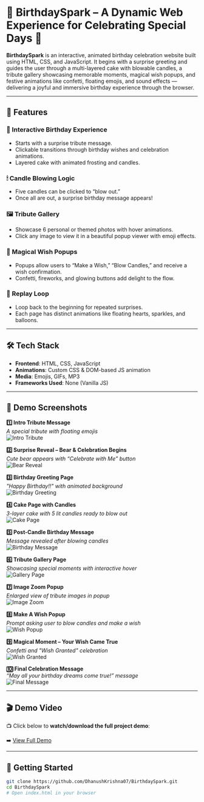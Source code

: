 # 🎂 BirthdaySpark – A Dynamic Web Experience for Celebrating Special Days 💖

**BirthdaySpark** is an interactive, animated birthday celebration website built using HTML, CSS, and JavaScript. It begins with a surprise greeting and guides the user through a multi-layered cake with blowable candles, a tribute gallery showcasing memorable moments, magical wish popups, and festive animations like confetti, floating emojis, and sound effects — delivering a joyful and immersive birthday experience through the browser.

---

## 🚀 Features

### 🎂 Interactive Birthday Experience
- Starts with a surprise tribute message.
- Clickable transitions through birthday wishes and celebration animations.
- Layered cake with animated frosting and candles.

### 🕯 Candle Blowing Logic
- Five candles can be clicked to “blow out.”
- Once all are out, a surprise birthday message appears!

### 🖼️ Tribute Gallery
- Showcase 6 personal or themed photos with hover animations.
- Click any image to view it in a beautiful popup viewer with emoji effects.

### 🎁 Magical Wish Popups
- Popups allow users to “Make a Wish,” “Blow Candles,” and receive a wish confirmation.
- Confetti, fireworks, and glowing buttons add delight to the flow.

### 🔁 Replay Loop
- Loop back to the beginning for repeated surprises.
- Each page has distinct animations like floating hearts, sparkles, and balloons.

---

## 🛠 Tech Stack

- **Frontend**: HTML, CSS, JavaScript  
- **Animations**: Custom CSS & DOM-based JS animation  
- **Media**: Emojis, GIFs, MP3  
- **Frameworks Used**: None (Vanilla JS)

---

## 📸 Demo Screenshots

**1️⃣ Intro Tribute Message**  
_A special tribute with floating emojis_  
![Intro Tribute](assets/screenshots/1_Intro_Tribute.png)

**2️⃣ Surprise Reveal – Bear & Celebration Begins**  
_Cute bear appears with “Celebrate with Me” button_  
![Bear Reveal](assets/screenshots/2_Celebrate_Activated.png)

**3️⃣ Birthday Greeting Page**  
_"Happy Birthday!!" with animated background_  
![Birthday Greeting](assets/screenshots/3_Birthday_Greeting.png)

**4️⃣ Cake Page with Candles**  
_3-layer cake with 5 lit candles ready to blow out_  
![Cake Page](assets/screenshots/4_Cake_Page.png)

**5️⃣ Post-Candle Birthday Message**  
_Message revealed after blowing candles_  
![Birthday Message](assets/screenshots/5_Birthday_Message.png)

**6️⃣ Tribute Gallery Page**  
_Showcasing special moments with interactive hover_  
![Gallery Page](assets/screenshots/6_Gallery_Page.png)

**7️⃣ Image Zoom Popup**  
_Enlarged view of tribute images in popup_  
![Image Zoom](assets/screenshots/7_Image_Popup.png)

**8️⃣ Make A Wish Popup**  
_Prompt asking user to blow candles and make a wish_  
![Wish Popup](assets/screenshots/8_Wish_Popup.png)

**9️⃣ Magical Moment – Your Wish Came True**  
_Confetti and "Wish Granted" celebration_  
![Wish Granted](assets/screenshots/9_Wish_Granted.png)

**🔟 Final Celebration Message**  
_“May all your birthday dreams come true!” message_  
![Final Message](assets/screenshots/10_Wish_Final_Message.png)

---

## 🎬 Demo Video

📺 Click below to **watch/download the full project demo**:

➡️ [View Full Demo](assets/demo/Full_Demo_Project.mp4)

---

## 🚀 Getting Started

```bash
git clone https://github.com/DhanushKrishna07/BirthdaySpark.git
cd BirthdaySpark
# Open index.html in your browser
